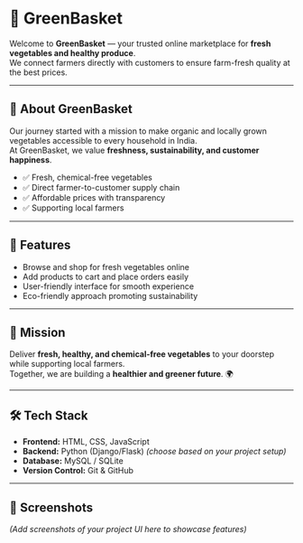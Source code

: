# 🛒 GreenBasket

Welcome to **GreenBasket** — your trusted online marketplace for **fresh vegetables and healthy produce**.  
We connect farmers directly with customers to ensure farm-fresh quality at the best prices.

---

## 🌱 About GreenBasket
Our journey started with a mission to make organic and locally grown vegetables accessible to every household in India.  
At GreenBasket, we value **freshness, sustainability, and customer happiness**.

- ✅ Fresh, chemical-free vegetables  
- ✅ Direct farmer-to-customer supply chain  
- ✅ Affordable prices with transparency  
- ✅ Supporting local farmers  

---

## 🚀 Features
- Browse and shop for fresh vegetables online  
- Add products to cart and place orders easily  
- User-friendly interface for smooth experience  
- Eco-friendly approach promoting sustainability  

---

## 📌 Mission
Deliver **fresh, healthy, and chemical-free vegetables** to your doorstep while supporting local farmers.  
Together, we are building a **healthier and greener future**. 🌍

---

## 🛠️ Tech Stack
- **Frontend:** HTML, CSS, JavaScript  
- **Backend:** Python (Django/Flask) *(choose based on your project setup)*  
- **Database:** MySQL / SQLite  
- **Version Control:** Git & GitHub  

---

## 📸 Screenshots
*(Add screenshots of your project UI here to showcase features)*  


